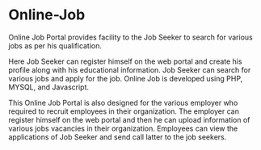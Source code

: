 # Online-Job
Online Job Portal provides facility to the Job Seeker to search for various jobs as per his qualification.


Here Job Seeker can register himself on the web portal and create his profile along with his educational information. Job Seeker can search for various jobs and apply for the job. Online Job is developed using PHP, MYSQL, and Javascript.

This Online Job Portal is also designed for the various employer who required to recruit employees in their organization. The employer can register himself on the web portal and then he can upload information of various jobs vacancies in their organization. Employees can view the applications of Job Seeker and send call latter to the job seekers.



